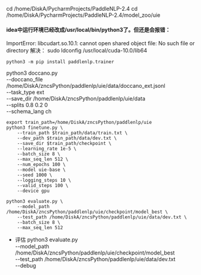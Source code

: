 cd /home/DiskA/PycharmProjects/PaddleNLP-2.4
cd /home/DiskA/PycharmProjects/PaddleNLP-2.4/model_zoo/uie

#### idea中运行环境已经改成/usr/local/bin/python3了。但还是会报错：
ImportError: libcudart.so.10.1: cannot open shared object file: No such file or directory
解决：
sudo ldconfig /usr/local/cuda-10.0/lib64

```shell
python3 -m pip install paddlenlp.trainer

```

python3 doccano.py \
--doccano_file /home/DiskA/zncsPython/paddlenlp/uie/data/doccano_ext.jsonl \
--task_type ext \
--save_dir /home/DiskA/zncsPython/paddlenlp/uie/data \
--splits 0.8 0.2 0 \
--schema_lang ch


```shell
export train_path=/home/DiskA/zncsPython/paddlenlp/uie
python3 finetune.py \
    --train_path $train_path/data/train.txt \
    --dev_path $train_path/data/dev.txt \
    --save_dir $train_path/checkpoint \
    --learning_rate 1e-5 \
    --batch_size 8 \
    --max_seq_len 512 \
    --num_epochs 100 \
    --model uie-base \
    --seed 1000 \
    --logging_steps 10 \
    --valid_steps 100 \
    --device gpu
```

```shell
python3 evaluate.py \
    --model_path /home/DiskA/zncsPython/paddlenlp/uie/checkpoint/model_best \
    --test_path /home/DiskA/zncsPython/paddlenlp/uie/data/dev.txt \
    --batch_size 8 \
    --max_seq_len 512 
```
- 评估
python3 evaluate.py \
    --model_path /home/DiskA/zncsPython/paddlenlp/uie/checkpoint/model_best \
    --test_path /home/DiskA/zncsPython/paddlenlp/uie/data/dev.txt \
    --debug